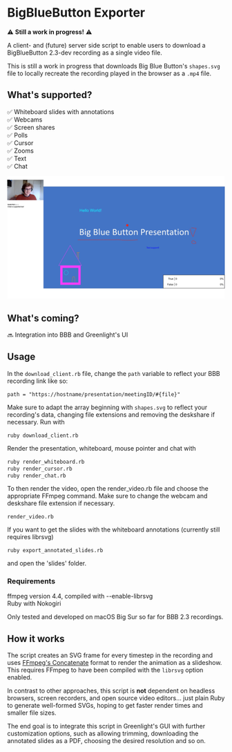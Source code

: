 
  

# BigBlueButton Exporter

⚠️ **Still a work in progress!** ⚠️<br  />

A client- and (future) server side script to enable users to download a BigBlueButton 2.3-dev recording as a single video file.

This is still a work in progress that downloads Big Blue Button's `shapes.svg` file to locally recreate the recording played in the browser as a `.mp4` file.

## What's supported?

✅  Whiteboard slides with annotations <br  />
✅  Webcams <br  />
✅  Screen shares <br  />
✅  Polls <br  />
✅  Cursor <br  />
✅  Zooms <br  />
✅  Text <br  />
✅  Chat <br  />

![BigBlueButton recording exporter](/slides/export_example.png)

## What's coming?

🔜 Integration into BBB and Greenlight's UI<br  />

## Usage
In the `download_client.rb` file, change the `path` variable to reflect your BBB recording link like so:
    
    path = "https://hostname/presentation/meetingID/#{file}"

Make sure to adapt the array beginning with `shapes.svg` to reflect your recording's data, changing file extensions and removing the deskshare if necessary.
Run with

    ruby download_client.rb

Render the presentation, whiteboard, mouse pointer and chat with

    ruby render_whiteboard.rb
    ruby render_cursor.rb
    ruby render_chat.rb

To then render the video, open the render_video.rb file and choose the appropriate FFmpeg command. Make sure to change the webcam and deskshare file extension if necessary.

    render_video.rb

If you want to get the slides with the whiteboard annotations (currently still requires librsvg)

    ruby export_annotated_slides.rb

and open the 'slides' folder.

### Requirements
ffmpeg  version 4.4, compiled with --enable-librsvg <br />
Ruby with Nokogiri<br />

Only tested and developed on macOS Big Sur so far for BBB 2.3 recordings. <br />

## How it works

The script creates an SVG frame for every timestep in the recording and uses [FFmpeg's Concatenate](https://trac.ffmpeg.org/wiki/Slideshow) format to render the animation as a slideshow. This requires FFmpeg 
to have been compiled with the `librsvg` option enabled.

In contrast to other approaches, this script is **not** dependent on headless browsers, screen recorders, and open source video editors... just plain Ruby to generate well-formed SVGs, hoping to get faster
render times and smaller file sizes.

The end goal is to integrate this script in Greenlight's GUI with further customization options, such as allowing trimming, downloading the annotated slides as a PDF, choosing the desired resolution and so on.
